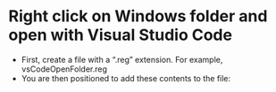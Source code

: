 # Right click on Windows folder and open with Visual Studio Code
- First, create a file with a “.reg” extension.  For example, vsCodeOpenFolder.reg
- You are then positioned to add these contents to the file:

